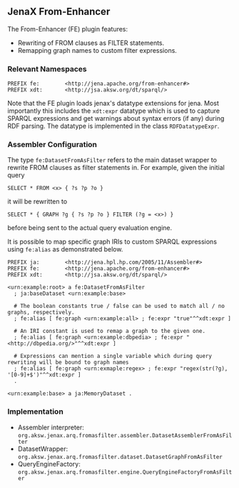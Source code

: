 ## JenaX From-Enhancer

The From-Enhancer (FE) plugin features:

* Rewriting of FROM clauses as FILTER statements.
* Remapping graph names to custom filter expressions.


### Relevant Namespaces

```sparql
PREFIX fe:        <http://jena.apache.org/from-enhancer#>
PREFIX xdt:       <http://jsa.aksw.org/dt/sparql/>
```

Note that the FE plugin loads jenax's datatype extensions for jena. Most importantly this includes the `xdt:expr` datatype which is used to capture SPARQL expressions and get warnings about syntax errors (if any) during RDF parsing.
The datatype is implemented in the class `RDFDatatypeExpr`.

### Assembler Configuration

The type `fe:DatasetFromAsFilter` refers to the main dataset wrapper to rewrite FROM clauses as filter statements in.
For example, given the initial query
```sparql
SELECT * FROM <x> { ?s ?p ?o }
```
it will be rewritten to
```sparql
SELECT * { GRAPH ?g { ?s ?p ?o } FILTER (?g = <x>) }
```
before being sent to the actual query evaluation engine.

It is possible to map specific graph IRIs to custom SPARQL expressions using `fe:alias` as demonstrated below.

```turtle
PREFIX ja:        <http://jena.hpl.hp.com/2005/11/Assembler#>
PREFIX fe:        <http://jena.apache.org/from-enhancer#>
PREFIX xdt:       <http://jsa.aksw.org/dt/sparql/>

<urn:example:root> a fe:DatasetFromAsFilter
  ; ja:baseDataset <urn:example:base>

  # The boolean constants true / false can be used to match all / no graphs, respectively.
  ; fe:alias [ fe:graph <urn:example:all> ; fe:expr "true"^^xdt:expr ]

  # An IRI constant is used to remap a graph to the given one.
  ; fe:alias [ fe:graph <urn:example:dbpedia> ; fe:expr "<http://dbpedia.org/>"^^xdt:expr ]

  # Expressions can mention a single variable which during query rewriting will be bound to graph names
  ; fe:alias [ fe:graph <urn:exmaple:regex> ; fe:expr "regex(str(?g), '[0-9]+$')"^^xdt:expr ]
  .
  
<urn:example:base> a ja:MemoryDataset .
```

### Implementation

* Assembler interpreter: `org.aksw.jenax.arq.fromasfilter.assembler.DatasetAssemblerFromAsFilter`
* DatasetWrapper: `org.aksw.jenax.arq.fromasfilter.dataset.DatasetGraphFromAsFilter`
* QueryEngineFactory: `org.aksw.jenax.arq.fromasfilter.engine.QueryEngineFactoryFromAsFilter`

